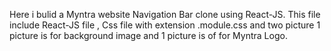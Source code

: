 Here i bulid a Myntra website Navigation Bar clone using React-JS.
This file include React-JS file , Css file with extension .module.css and two picture 
1 picture is for background image and 1 picture is of for Myntra Logo.
